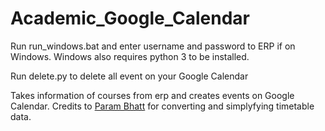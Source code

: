 # Academic_Google_Calendar
Run run_windows.bat and enter username and password to ERP if on Windows.
Windows also requires python 3 to be installed.

Run delete.py to delete all event on your Google Calendar

Takes information of courses from erp and creates events on Google Calendar.
Credits to [Param Bhatt](https://github.com/Param-Bhatt) for converting and simplyfying timetable data.
